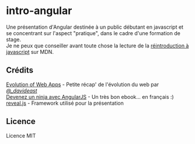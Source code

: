 # intro-angular
Une présentation d'Angular destinée à un public débutant en javascript et se concentrant sur l'aspect "pratique", dans le cadre d'une formation de stage.  
Je ne peux que conseiller avant toute chose la lecture de la [réintroduction à javascript](https://developer.mozilla.org/fr/docs/Web/JavaScript/Une_r%C3%A9introduction_%C3%A0_JavaScript) sur MDN.

## Crédits
[Evolution of Web Apps](https://github.com/davideast/evolution-of-web-apps) - Petite récap' de l'évolution du web par [*@_davideast*](https://twitter.com/_davideast)  
[Devenez un ninja avec AngularJS](https://books.ninja-squad.com/angularjs) - Un très bon ebook... en français :)  
[reveal.js](https://github.com/hakimel/reveal.js/) - Framework utilisé pour la présentation

## Licence
Licence MIT